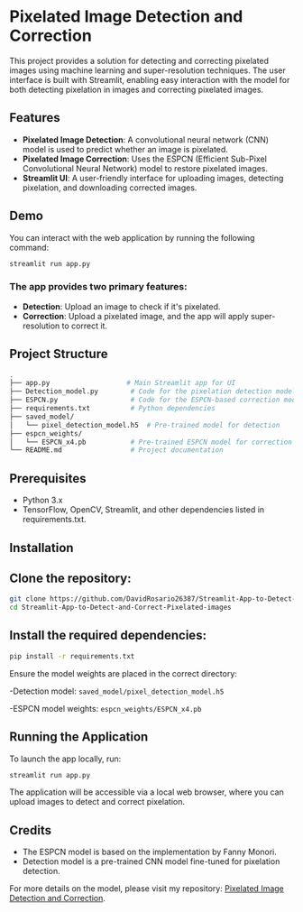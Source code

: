 # Pixelated Image Detection and Correction

This project provides a solution for detecting and correcting pixelated images using machine learning and super-resolution techniques. The user interface is built with Streamlit, enabling easy interaction with the model for both detecting pixelation in images and correcting pixelated images.

## Features
- **Pixelated Image Detection**: A convolutional neural network (CNN) model is used to predict whether an image is pixelated.
- **Pixelated Image Correction**: Uses the ESPCN (Efficient Sub-Pixel Convolutional Neural Network) model to restore pixelated images.
- **Streamlit UI**: A user-friendly interface for uploading images, detecting pixelation, and downloading corrected images.

## Demo
You can interact with the web application by running the following command:

``` bash
streamlit run app.py
```

### The app provides two primary features:

- **Detection**: Upload an image to check if it's pixelated.
- **Correction**: Upload a pixelated image, and the app will apply super-resolution to correct it.

## Project Structure
``` bash
.
├── app.py                   # Main Streamlit app for UI
├── Detection_model.py        # Code for the pixelation detection model
├── ESPCN.py                  # Code for the ESPCN-based correction model
├── requirements.txt          # Python dependencies
├── saved_model/
│   └── pixel_detection_model.h5  # Pre-trained model for detection
├── espcn_weights/
│   └── ESPCN_x4.pb           # Pre-trained ESPCN model for correction
└── README.md                 # Project documentation
```

## Prerequisites
- Python 3.x
- TensorFlow, OpenCV, Streamlit, and other dependencies listed in requirements.txt.
  
## Installation
## Clone the repository:
``` bash
git clone https://github.com/DavidRosario26387/Streamlit-App-to-Detect-and-Correct-Pixelated-images.git
cd Streamlit-App-to-Detect-and-Correct-Pixelated-images
```
## Install the required dependencies:
``` bash
pip install -r requirements.txt
```

Ensure the model weights are placed in the correct directory:

-Detection model: `saved_model/pixel_detection_model.h5`

-ESPCN model weights: `espcn_weights/ESPCN_x4.pb`

## Running the Application
To launch the app locally, run:
``` bash
streamlit run app.py
```
The application will be accessible via a local web browser, where you can upload images to detect and correct pixelation.

## Credits
+ The ESPCN model is based on the implementation by Fanny Monori.
+ Detection model is a pre-trained CNN model fine-tuned for pixelation detection.

For more details on the model, please visit my repository: [Pixelated Image Detection and Correction](https://github.com/DavidRosario26387/Pixelated-Image-Detection-Correction).
